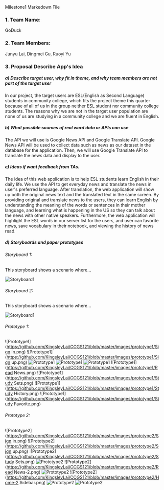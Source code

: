 Milestone1 Markedown File
### 1. Team Name:
GoDuck

### 2. Team Members:
Junyu Lai, Dingmei Gu, Ruoyi Yu

### 3. Proposal Describe App's Idea

##### a) Describe target user, why fit in theme, and why team members are not part of the target user

In our project, the target users are ESL(English as Second Language) students in community college, which fits the project theme this quarter because of all of us in the group neither ESL student nor community college students. The reasons why we are not in the target user population are none of us are studying in a community college and we are fluent in English.

##### b) What possible sources of real word data or APIs can use

The API we will use is Google News API and Google Translate API. Google News API will be used to collect data such as news as our dataset in the database for the application. Then, we will use Google Translate API to translate the news data and display to the user.

##### c) Ideas if want feedback from TAs.

The idea of this web application is to help ESL students learn English in their daily life. We use the API to get everyday news and translate the news in user's preferred language. After translation, the web application will show up both the original news text and the translated text in the same screen. By providing original and translate news to the users, they can learn English by understanding the meaning of the words or sentences in their mother language, and learning what is happening in the US so they can talk about the news with other native speakers. Furthermore, the web application will highlight the ESL words in our server list for the users, and user can favorite news, save vocabulary in their notebook, and viewing the history of news read.

##### d) Storyboards and paper prototypes

###### Storyboard 1:

This storyboard shows a scenario where...

![Storyboard1](https://github.com/KingsleyLai/COGS121/blob/master/images/Storyboard1.png)

###### Storyboard 2:

This storyboard shows a scenario where...

![Storyboard1](https://github.com/KingsleyLai/COGS121/blob/master/images/Storyboard2.png)


###### Prototype 1:

![Prototype1](https://github.com/KingsleyLai/COGS121/blob/master/images/prototype1/Sign in.png)
![Prototype1](https://github.com/KingsleyLai/COGS121/blob/master/images/prototype1/Sign up.png)
![Prototype1](https://github.com/KingsleyLai/COGS121/blob/master/images/prototype1/Settings.png)
![Prototype1](https://github.com/KingsleyLai/COGS121/blob/master/images/prototype1/Home.png)
![Prototype1](https://github.com/KingsleyLai/COGS121/blob/master/images/prototype1/History.png)
![Prototype1](https://github.com/KingsleyLai/COGS121/blob/master/images/prototype1/Read News.png)
![Prototype1](https://github.com/KingsleyLai/COGS121/blob/master/images/prototype1/Study Sets.png)
![Prototype1](https://github.com/KingsleyLai/COGS121/blob/master/images/prototype1/Study History.png)
![Prototype1](https://github.com/KingsleyLai/COGS121/blob/master/images/prototype1/Study Favorite.png)

###### Prototype 2:

![Prototype2](https://github.com/KingsleyLai/COGS121/blob/master/images/prototype2/Sign in.png)
![Prototype2](https://github.com/KingsleyLai/COGS121/blob/master/images/prototype2/Sign up.png)
![Prototype2](https://github.com/KingsleyLai/COGS121/blob/master/images/prototype2/Study Sets.png)
![Prototype2](https://github.com/KingsleyLai/COGS121/blob/master/images/prototype2/Settings.png)
![Prototype2](https://github.com/KingsleyLai/COGS121/blob/master/images/prototype2/Read News-2.png)
![Prototype2](https://github.com/KingsleyLai/COGS121/blob/master/images/prototype2/Home-2.png)
![Prototype2](https://github.com/KingsleyLai/COGS121/blob/master/images/prototype2/Home-2 Sidebar.png)
![Prototype2](https://github.com/KingsleyLai/COGS121/blob/master/images/prototype2/History.png)
![Prototype2](https://github.com/KingsleyLai/COGS121/blob/master/images/prototype2/Favorite.png)

